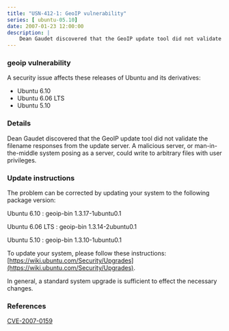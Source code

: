 ```yaml
---
title: "USN-412-1: GeoIP vulnerability"
series: [ ubuntu-05.10]
date: 2007-01-23 12:00:00
description: |
    Dean Gaudet discovered that the GeoIP update tool did not validate the  filename responses from the update server.  A malicious server, or  man-in-the-middle system posing as a server, could write to arbitrary  files with user privileges.
--- 
```

 
### geoip vulnerability

A security issue affects these releases of Ubuntu and its derivatives:

* Ubuntu 6.10
* Ubuntu 6.06 LTS
* Ubuntu 5.10

### Details

Dean Gaudet discovered that the GeoIP update tool did not validate the filename responses from the update server. A malicious server, or man-in-the-middle system posing as a server, could write to arbitrary files with user privileges.

### Update instructions

The problem can be corrected by updating your system to the following package version:

Ubuntu 6.10
 : geoip-bin <span>1.3.17-1ubuntu0.1</span>

Ubuntu 6.06 LTS
 : geoip-bin <span>1.3.14-2ubuntu0.1</span>

Ubuntu 5.10
 : geoip-bin <span>1.3.10-1ubuntu0.1</span>

To update your system, please follow these instructions: [https://wiki.ubuntu.com/Security/Upgrades](https://wiki.ubuntu.com/Security/Upgrades).

In general, a standard system upgrade is sufficient to effect the necessary changes.

### References

 [CVE-2007-0159](http://people.ubuntu.com/~ubuntu-security/cve/CVE-2007-0159)
 
